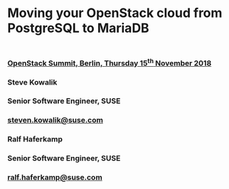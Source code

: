 <!-- .slide: data-state="cover" id="cover-page" data-menu-title="Cover slide" data-timing="20" -->
<div class="title">
    <h1>Moving your OpenStack cloud from PostgreSQL to MariaDB</h1>
    <h3 style="margin-top: 3rem;">
        <a href="https://www.openstack.org/summit/berlin-2018/summit-schedule/events/22072">
            OpenStack Summit, Berlin, Thursday 15<sup>th</sup> November 2018
        </a>
    </h3>
</div>

<div class="row presenters">
    <div class="presenter presenter-1">
        <h3 class="name">Steve Kowalik</h3>
        <h3 class="job-title">Senior Software Engineer, SUSE</h3>
        <h3 class="email"><a href="mailto:steven.kowalik@suse.com">steven.kowalik@suse.com</a></h3>
    </div>
    <div class="presenter presenter-2">
        <h3 class="name">Ralf Haferkamp</h3>
        <h3 class="job-title">Senior Software Engineer, SUSE</h3>
        <h3 class="email"><a href="mailto:ralf.haferkamp@suse.com">ralf.haferkamp@suse.com</a></h3>
    </div>
</div>
